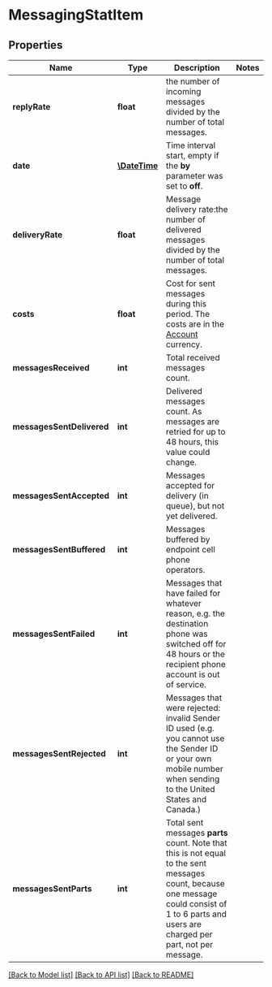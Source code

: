 # MessagingStatItem

## Properties
Name | Type | Description | Notes
------------ | ------------- | ------------- | -------------
**replyRate** | **float** | the number of incoming messages divided by the number of total messages. | 
**date** | [**\DateTime**](\DateTime.md) | Time interval start, empty if the **by** parameter was set to **off**. | 
**deliveryRate** | **float** | Message delivery rate:the number of delivered messages divided by the number of total messages. | 
**costs** | **float** | Cost for sent messages during this period. The costs are in the [Account](http://docs.textmagictesting.com/tag#User) currency. | 
**messagesReceived** | **int** | Total received messages count. | 
**messagesSentDelivered** | **int** | Delivered messages count. As messages are retried for up to 48 hours, this value could change. | 
**messagesSentAccepted** | **int** | Messages accepted for delivery (in queue), but not yet delivered. | 
**messagesSentBuffered** | **int** | Messages buffered by endpoint cell phone operators. | 
**messagesSentFailed** | **int** | Messages that have failed for whatever reason, e.g. the destination phone was switched off for 48 hours or the recipient phone account is out of service. | 
**messagesSentRejected** | **int** | Messages that were rejected: invalid Sender ID used (e.g. you cannot use the Sender ID or your own mobile number when sending to the United States and Canada.) | 
**messagesSentParts** | **int** | Total sent messages **parts** count. Note that this is not equal to the sent messages count, because one message could consist of 1 to 6 parts and users are charged per part, not per message. | 

[[Back to Model list]](../README.md#documentation-for-models) [[Back to API list]](../README.md#documentation-for-api-endpoints) [[Back to README]](../README.md)


